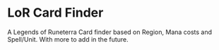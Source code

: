 # LoR Card Finder
 A Legends of Runeterra Card finder based on Region, Mana costs and Spell/Unit. With more to add in the future.

